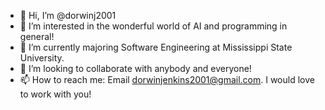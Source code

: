 - 👋 Hi, I’m @dorwinj2001
- 👀 I’m interested in the wonderful world of AI and programming in general!
- 🌱 I’m currently majoring Software Engineering at Mississippi State University.
- 💞️ I’m looking to collaborate with anybody and everyone!
- 📫 How to reach me: Email dorwinjenkins2001@gmail.com. I would love to work with you!

<!---
dorwinj2001/dorwinj2001 is a ✨ special ✨ repository because its `README.md` (this file) appears on your GitHub profile.
You can click the Preview link to take a look at your changes.
--->

